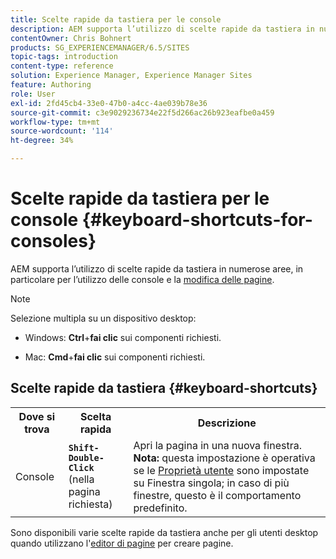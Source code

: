 ```yaml
---
title: Scelte rapide da tastiera per le console
description: AEM supporta l’utilizzo di scelte rapide da tastiera in numerose aree, Alcune sono utilizzabili per l’utilizzo delle console, altre per la modifica delle pagine.
contentOwner: Chris Bohnert
products: SG_EXPERIENCEMANAGER/6.5/SITES
topic-tags: introduction
content-type: reference
solution: Experience Manager, Experience Manager Sites
feature: Authoring
role: User
exl-id: 2fd45cb4-33e0-47b0-a4cc-4ae039b78e36
source-git-commit: c3e9029236734e22f5d266ac26b923eafbe0a459
workflow-type: tm+mt
source-wordcount: '114'
ht-degree: 34%

---
```


# Scelte rapide da tastiera per le console  {#keyboard-shortcuts-for-consoles}

AEM supporta l’utilizzo di scelte rapide da tastiera in numerose aree, in particolare per l’utilizzo delle console e la [modifica delle pagine](/help/sites-classic-ui-authoring/classic-page-author-keyboard-shortcuts.md).

>[!NOTE]
>
>Selezione multipla su un dispositivo desktop:
>
>* Windows: **Ctrl**+**fai clic** sui componenti richiesti.
>
>* Mac: **Cmd**+**fai clic** sui componenti richiesti.
>

## Scelte rapide da tastiera {#keyboard-shortcuts}

<table>
 <tbody>
  <tr>
   <th>Dove si trova</th>
   <th>Scelta rapida</th>
   <th>Descrizione</th>
  </tr>
  <tr>
   <td>Console</td>
   <td><strong><code>Shift-Double-Click</code></strong><br /> (nella pagina richiesta)</td>
   <td>Apri la pagina in una nuova finestra.<br /> <strong>Nota:</strong> questa impostazione è operativa se le <a href="/help/sites-classic-ui-authoring/author-env-user-props.md">Proprietà utente</a> sono impostate su Finestra singola; in caso di più finestre, questo è il comportamento predefinito.</td>
  </tr>
 </tbody>
</table>

Sono disponibili varie scelte rapide da tastiera anche per gli utenti desktop quando utilizzano l&#39;[editor di pagine](/help/sites-classic-ui-authoring/classic-page-author-keyboard-shortcuts.md) per creare pagine.
